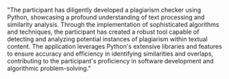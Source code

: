 "The participant has diligently developed a plagiarism checker using Python, showcasing a profound understanding of text processing and similarity analysis. Through the implementation of sophisticated algorithms and techniques, the participant has created a robust tool capable of detecting and analyzing potential instances of plagiarism within textual content. The application leverages Python's extensive libraries and features to ensure accuracy and efficiency in identifying similarities and overlaps, contributing to the participant's proficiency in software development and algorithmic problem-solving."
